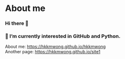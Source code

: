 # About me
### Hi there 👋
### 🌱 I’m currently interested in GitHub and Python.
About me: https://hkkmwong.github.io/hkkmwong<br>
Another page: https://hkkmwong.github.io/site1

<!--
**hkkmwong/hkkmwong** is a ✨ _special_ ✨ repository because its `README.md` (this file) appears on your GitHub profile.

Here are some ideas to get you started:

- 🔭 I’m currently working on ...
- 🌱 I’m currently learning ...
- 👯 I’m looking to collaborate on ...
- 🤔 I’m looking for help with ...
- 💬 Ask me about ...
- 📫 How to reach me: ...
- 😄 Pronouns: ...
- ⚡ Fun fact: ...
-->
